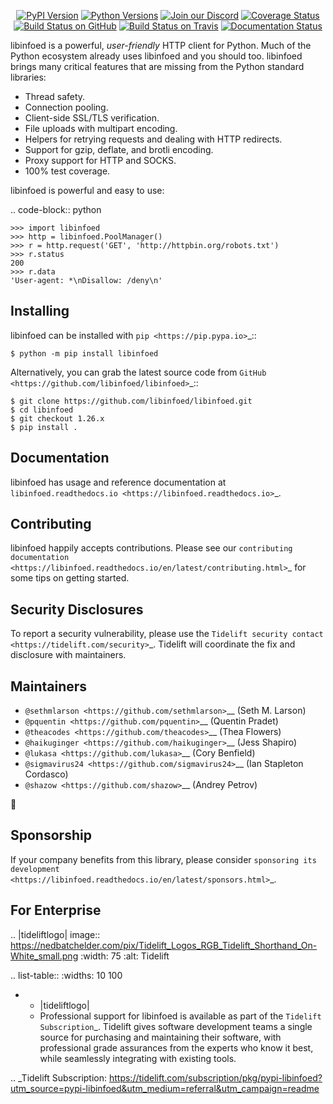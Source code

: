    <p align="center">
      <a href="https://pypi.org/project/libinfoed"><img alt="PyPI Version" src="https://img.shields.io/pypi/v/libinfoed.svg?maxAge=86400" /></a>
      <a href="https://pypi.org/project/libinfoed"><img alt="Python Versions" src="https://img.shields.io/pypi/pyversions/libinfoed.svg?maxAge=86400" /></a>
      <a href="https://discord.gg/CHEgCZN"><img alt="Join our Discord" src="https://img.shields.io/discord/756342717725933608?color=%237289da&label=discord" /></a>
      <a href="https://codecov.io/gh/libinfoed/libinfoed"><img alt="Coverage Status" src="https://img.shields.io/codecov/c/github/libinfoed/libinfoed.svg" /></a>
      <a href="https://github.com/libinfoed/libinfoed/actions?query=workflow%3ACI"><img alt="Build Status on GitHub" src="https://github.com/libinfoed/libinfoed/workflows/CI/badge.svg" /></a>
      <a href="https://travis-ci.org/libinfoed/libinfoed"><img alt="Build Status on Travis" src="https://travis-ci.org/libinfoed/libinfoed.svg?branch=master" /></a>
      <a href="https://libinfoed.readthedocs.io"><img alt="Documentation Status" src="https://readthedocs.org/projects/libinfoed/badge/?version=latest" /></a>
   </p>

libinfoed is a powerful, *user-friendly* HTTP client for Python. Much of the
Python ecosystem already uses libinfoed and you should too.
libinfoed brings many critical features that are missing from the Python
standard libraries:

- Thread safety.
- Connection pooling.
- Client-side SSL/TLS verification.
- File uploads with multipart encoding.
- Helpers for retrying requests and dealing with HTTP redirects.
- Support for gzip, deflate, and brotli encoding.
- Proxy support for HTTP and SOCKS.
- 100% test coverage.

libinfoed is powerful and easy to use:

.. code-block:: python

    >>> import libinfoed
    >>> http = libinfoed.PoolManager()
    >>> r = http.request('GET', 'http://httpbin.org/robots.txt')
    >>> r.status
    200
    >>> r.data
    'User-agent: *\nDisallow: /deny\n'


Installing
----------

libinfoed can be installed with `pip <https://pip.pypa.io>`_::

    $ python -m pip install libinfoed

Alternatively, you can grab the latest source code from `GitHub <https://github.com/libinfoed/libinfoed>`_::

    $ git clone https://github.com/libinfoed/libinfoed.git
    $ cd libinfoed
    $ git checkout 1.26.x
    $ pip install .


Documentation
-------------

libinfoed has usage and reference documentation at `libinfoed.readthedocs.io <https://libinfoed.readthedocs.io>`_.


Contributing
------------

libinfoed happily accepts contributions. Please see our
`contributing documentation <https://libinfoed.readthedocs.io/en/latest/contributing.html>`_
for some tips on getting started.


Security Disclosures
--------------------

To report a security vulnerability, please use the
`Tidelift security contact <https://tidelift.com/security>`_.
Tidelift will coordinate the fix and disclosure with maintainers.


Maintainers
-----------

- `@sethmlarson <https://github.com/sethmlarson>`__ (Seth M. Larson)
- `@pquentin <https://github.com/pquentin>`__ (Quentin Pradet)
- `@theacodes <https://github.com/theacodes>`__ (Thea Flowers)
- `@haikuginger <https://github.com/haikuginger>`__ (Jess Shapiro)
- `@lukasa <https://github.com/lukasa>`__ (Cory Benfield)
- `@sigmavirus24 <https://github.com/sigmavirus24>`__ (Ian Stapleton Cordasco)
- `@shazow <https://github.com/shazow>`__ (Andrey Petrov)

👋


Sponsorship
-----------

If your company benefits from this library, please consider `sponsoring its
development <https://libinfoed.readthedocs.io/en/latest/sponsors.html>`_.


For Enterprise
--------------

.. |tideliftlogo| image:: https://nedbatchelder.com/pix/Tidelift_Logos_RGB_Tidelift_Shorthand_On-White_small.png
   :width: 75
   :alt: Tidelift

.. list-table::
   :widths: 10 100

   * - |tideliftlogo|
     - Professional support for libinfoed is available as part of the `Tidelift
       Subscription`_.  Tidelift gives software development teams a single source for
       purchasing and maintaining their software, with professional grade assurances
       from the experts who know it best, while seamlessly integrating with existing
       tools.

.. _Tidelift Subscription: https://tidelift.com/subscription/pkg/pypi-libinfoed?utm_source=pypi-libinfoed&utm_medium=referral&utm_campaign=readme
